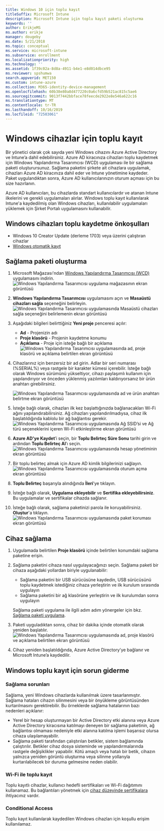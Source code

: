 ```yaml
---
title: Windows 10 için toplu kayıt
titleSuffix: Microsoft Intune
description: Microsoft Intune için toplu kayıt paketi oluşturma
keywords: ''
author: ErikjeMS
ms.author: erikje
manager: dougeby
ms.date: 5/21/2018
ms.topic: conceptual
ms.service: microsoft-intune
ms.subservice: enrollment
ms.localizationpriority: high
ms.technology: ''
ms.assetid: 1f39c02a-8d8a-4911-b4e1-e8d014dbce95
ms.reviewer: spshumwa
search.appverid: MET150
ms.custom: intune-azure
ms.collection: M365-identity-device-management
ms.openlocfilehash: 60b38e80a8d477220c0a6cfd59b521ac815c5ae6
ms.sourcegitcommit: 9013f7442bbface78feecde2922e8e546a622c16
ms.translationtype: MT
ms.contentlocale: tr-TR
ms.lasthandoff: 10/16/2019
ms.locfileid: "72503061"
---
```

# <a name="bulk-enrollment-for-windows-devices"></a>Windows cihazlar için toplu kayıt

Bir yönetici olarak çok sayıda yeni Windows cihazını Azure Active Directory ve Intune’a dahil edebilirsiniz. Azure AD kiracınıza cihazları toplu kaydetmek için Windows Yapılandırma Tasarımcısı (WCD) uygulaması ile bir sağlama paketi oluşturursunuz. Sağlama paketini şirkete ait cihazlara uygulamak, cihazları Azure AD kiracınıza dahil eder ve Intune yönetimine kaydeder. Paket uygulandıktan sonra, Azure AD kullanıcılarınızın oturum açması için bu size hazırlanın.

Azure AD kullanıcıları, bu cihazlarda standart kullanıcılardır ve atanan Intune ilkelerini ve gerekli uygulamaları alırlar. Windows toplu kayıt kullanılarak Intune'a kaydedilmiş olan Windows cihazları, kullanılabilir uygulamaları yüklemek için Şirket Portalı uygulamasını kullanabilir. 

## <a name="prerequisites-for-windows-devices-bulk-enrollment"></a>Windows cihazları toplu kaydetme önkoşulları

- Windows 10 Creator Update (derleme 1703) veya üzerini çalıştıran cihazlar
- [Windows otomatik kayıt](windows-enroll.md#enable-windows-10-automatic-enrollment)

## <a name="create-a-provisioning-package"></a>Sağlama paketi oluşturma

1. Microsoft Mağazası'ndan [Windows Yapılandırma Tasarımcısı (WCD)](https://www.microsoft.com/store/apps/9nblggh4tx22) uygulamasını indirin.
   ![Windows Yapılandırma Tasarımcısı uygulama mağazasının ekran görüntüsü](./media/windows-bulk-enroll/bulk-enroll-store.png)

2. **Windows Yapılandırma Tasarımcısı** uygulamasını açın ve **Masaüstü cihazları sağla** seçeneğini belirleyin.
   ![Windows Yapılandırma Tasarımcısı uygulamasında Masaüstü cihazları sağla seçeneğini belirlemenin ekran görüntüsü](./media/windows-bulk-enroll/bulk-enroll-select.png)

3. Aşağıdaki bilgileri belirttiğiniz **Yeni proje** penceresi açılır:
   - **Ad** - Projenizin adı
   - **Proje klasörü** - Projenin kaydetme konumu
   - **Açıklama** - Proje için isteğe bağlı bir açıklama ![Windows Yapılandırma Tasarımcısı uygulamasında ad, proje klasörü ve açıklama belirtilen ekran görüntüsü](./media/windows-bulk-enroll/bulk-enroll-name.png)

4. Cihazlarınız için benzersiz bir ad girin. Adlar bir seri numarası (%SERIAL%) veya rastgele bir karakter kümesi içerebilir. İsteğe bağlı olarak Windows sürümünü yükseltiyor, cihazı paylaşımlı kullanım için yapılandırıyor ve önceden yüklenmiş yazılımları kaldırıyorsanız bir ürün anahtarı girebilirsiniz.
   
   ![Windows Yapılandırma Tasarımcısı uygulamasında ad ve ürün anahtarı belirtme ekran görüntüsü](./media/windows-bulk-enroll/bulk-enroll-device.png)

5. İsteğe bağlı olarak, cihazları ilk kez başlattığınızda bağlanacakları Wi-Fi ağını yapılandırabilirsiniz.  Ağ cihazları yapılandırılmadıysa, cihaz ilk başlatıldığında kablolu bir ağ bağlantısı gerekir.
   ![Windows Yapılandırma Tasarımcısı uygulamasında Ağ SSID’si ve Ağ türü seçeneklerini içeren Wi-Fi etkinleştirme ekran görüntüsü](./media/windows-bulk-enroll/bulk-enroll-network.png)

6. **Azure AD'ye Kaydet**’i seçin, bir **Toplu Belirteç Süre Sonu** tarihi girin ve ardından **Toplu Belirteç Al**’ı seçin.
   ![Windows Yapılandırma Tasarımcısı uygulamasında hesap yönetiminin ekran görüntüsü](./media/windows-bulk-enroll/bulk-enroll-account.png)

7. Bir toplu belirteç almak için Azure AD kimlik bilgilerinizi sağlayın.
   ![Windows Yapılandırma Tasarımcısı uygulamasında oturum açma ekran görüntüsü](./media/windows-bulk-enroll/bulk-enroll-cred.png)

8. **Toplu Belirteç** başarıyla alındığında **İleri**’ye tıklayın.

9. İsteğe bağlı olarak, **Uygulama ekleyebilir** ve **Sertifika ekleyebilirsiniz**. Bu uygulamalar ve sertifikalar cihazda sağlanır.

10. İsteğe bağlı olarak, sağlama paketinizi parola ile koruyabilirsiniz.  **Oluştur**'a tıklayın.
    ![Windows Yapılandırma Tasarımcısı uygulamasında paket koruması ekran görüntüsü](./media/windows-bulk-enroll/bulk-enroll-create.png)

## <a name="provision-devices"></a>Cihaz sağlama

1. Uygulamada belirtilen **Proje klasörü** içinde belirtilen konumdaki sağlama paketine erişin.

2. Sağlama paketini cihaza nasıl uygulayacağınızı seçin.  Sağlama paketi bir cihaza aşağıdaki yollardan biriyle uygulanabilir:
   - Sağlama paketini bir USB sürücüsüne kaydedin, USB sürücüsünü toplu kaydetmek istediğiniz cihaza yerleştirin ve ilk kurulum sırasında uygulayın
   - Sağlama paketini bir ağ klasörüne yerleştirin ve ilk kurulumdan sonra uygulayın

   Sağlama paketi uygulama ile ilgili adım adım yönergeler için bkz. [Sağlama paketi uygulama](https://technet.microsoft.com/itpro/windows/configure/provisioning-apply-package).

3. Paketi uyguladıktan sonra, cihaz bir dakika içinde otomatik olarak yeniden başlatılır.
   ![Windows Yapılandırma Tasarımcısı uygulamasında ad, proje klasörü ve açıklama belirtilen ekran görüntüsü](./media/windows-bulk-enroll/bulk-enroll-add.png)

4. Cihaz yeniden başlatıldığında, Azure Active Directory'ye bağlanır ve Microsoft Intune’a kaydedilir.

## <a name="troubleshooting-windows-bulk-enrollment"></a>Windows toplu kayıt için sorun giderme

### <a name="provisioning-issues"></a>Sağlama sorunları
Sağlama, yeni Windows cihazlarda kullanılmak üzere tasarlanmıştır. Sağlama hataları cihazın silinmesini veya bir önyükleme görüntüsünden kurtarılmasını gerektirebilir. Bu örneklerde sağlama hatalarının bazı nedenleri açıklanır:

- Yerel bir hesap oluşturmayan bir Active Directory etki alanına veya Azure Active Directory kiracısına katılmayı deneyen bir sağlama paketinin, ağ bağlantısı olmaması nedeniyle etki alanına katılma işlemi başarısız olursa cihaza ulaşılamayabilir.
- Sağlama paketi tarafından çalıştırılan betikler, sistem bağlamında çalıştırılır. Betikler cihaz dosya sisteminde ve yapılandırmalarında rastgele değişiklikler yapabilir. Kötü amaçlı veya hatalı bir betik, cihazın yalnızca yeniden görüntü oluşturma veya silinme yollarıyla kurtarılabilecek bir duruma gelmesine neden olabilir.

### <a name="bulk-enrollment-with-wi-fi"></a>Wi-Fi ile toplu kayıt 

Toplu kayıtlı cihazlar, kullanıcı hedefli sertifikaları ve Wi-Fi dağıtımını kullanamaz. Bu bağlantıları yönetmek için [cihaz düzeyinde sertifikalara](../protect/certificates-configure.md) ihtiyacınız vardır. 

### <a name="conditional-access"></a>Conditional Access
Toplu kayıt kullanılarak kaydedilen Windows cihazları için koşullu erişim kullanılamaz.
